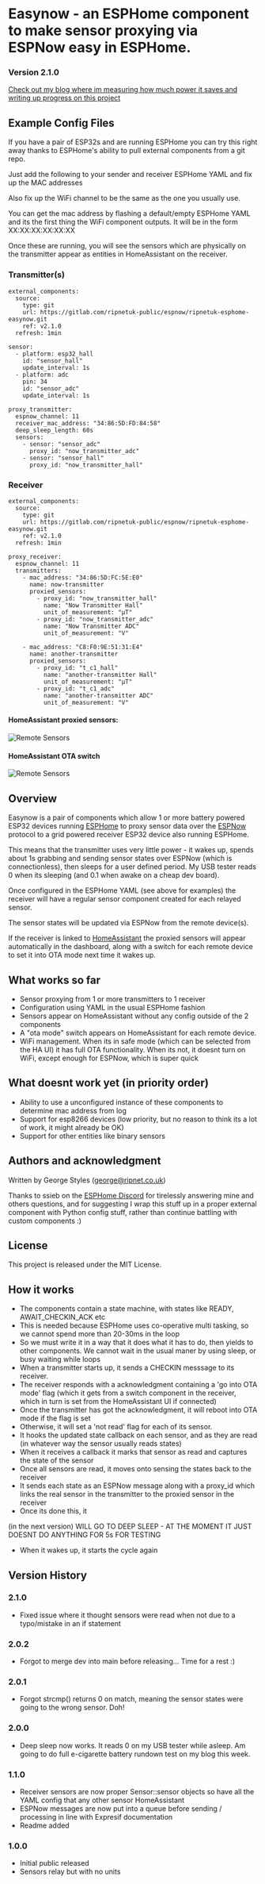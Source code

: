 # Easynow - an ESPHome component to make sensor proxying via ESPNow easy in ESPHome.
### Version 2.1.0
[Check out my blog where im measuring how much power it saves and writing up progress on this project](https://ripnetuk.blogspot.com/)

## Example Config Files
If you have a pair of ESP32s and are running ESPHome you can try this right away thanks to ESPHome's ability to pull external components from a git repo.

Just add the following to your sender and receiver ESPHome YAML and fix up the MAC addresses

Also fix up the WiFi channel to be the same as the one you usually use.

You can get the mac address by flashing a default/empty ESPHome YAML and its the first thing the WiFi component outputs. It will be in the form XX:XX:XX:XX:XX:XX

Once these are running, you will see the sensors which are physically on the transmitter appear as entities in HomeAssistant on the receiver.

### Transmitter(s)

```
external_components:
  source:
    type: git
    url: https://gitlab.com/ripnetuk-public/espnow/ripnetuk-esphome-easynow.git
    ref: v2.1.0
  refresh: 1min

sensor:
  - platform: esp32_hall
    id: "sensor_hall"
    update_interval: 1s
  - platform: adc
    pin: 34
    id: "sensor_adc"
    update_interval: 1s

proxy_transmitter:
  espnow_channel: 11
  receiver_mac_address: "34:86:5D:FD:84:58"
  deep_sleep_length: 60s  
  sensors:
    - sensor: "sensor_adc"
      proxy_id: "now_transmitter_adc"
    - sensor: "sensor_hall"
      proxy_id: "now_transmitter_hall"
```
### Receiver

```
external_components:
  source:
    type: git
    url: https://gitlab.com/ripnetuk-public/espnow/ripnetuk-esphome-easynow.git
    ref: v2.1.0
  refresh: 1min

proxy_receiver:
  espnow_channel: 11
  transmitters:
    - mac_address: "34:86:5D:FC:5E:E0"
      name: now-transmitter
      proxied_sensors:
        - proxy_id: "now_transmitter_hall"
          name: "Now Transmitter Hall"
          unit_of_measurement: "µT"
        - proxy_id: "now_transmitter_adc"
          name: "Now Transmitter ADC"
          unit_of_measurement: "V"

    - mac_address: "C8:F0:9E:51:31:E4"
      name: another-transmitter
      proxied_sensors:
        - proxy_id: "t_c1_hall"
          name: "another-transmitter Hall"
          unit_of_measurement: "µT"
        - proxy_id: "t_c1_adc"
          name: "another-transmitter ADC"
          unit_of_measurement: "V"          
```
#### HomeAssistant proxied sensors:
![Remote Sensors](assets/images/remote-sensors.png)
#### HomeAssistant OTA switch
![Remote Sensors](assets/images/ota-mode-switch.png)
## Overview

Easynow is a pair of components which allow 1 or more battery powered ESP32 devices running [ESPHome](https://esphome.io/) to proxy sensor data over the [ESPNow](https://www.espressif.com/en/products/software/esp-now/overview ) protocol to a grid powered receiver ESP32 device also running ESPHome.

This means that the transmitter uses very little power - it wakes up, spends about 1s grabbing and sending sensor states over ESPNow (which is connectionless), then sleeps for a user defined period. My USB tester reads 0 when its sleeping (and 0.1 when awake on a cheap dev board).

Once configured in the ESPHome YAML (see above for examples) the receiver will have a regular sensor component created for each relayed sensor.

The sensor states will be updated via ESPNow from the remote device(s).

If the receiver is linked to [HomeAssistant](https://www.home-assistant.io/) the proxied sensors will appear automatically in the dashboard, along with a switch for each remote device to set it into OTA mode next time it wakes up.

## What works so far
- Sensor proxying from 1 or more transmitters to 1 receiver
- Configuration using YAML in the usual ESPHome fashion
- Sensors appear on HomeAssistant without any config outside of the 2 components
- A "ota mode" switch appears on HomeAssistant for each remote device.
- WiFi management. When its in safe mode (which can be selected from the HA UI) it has full OTA functionality. When its not, it doesnt turn on WiFi, except enough for ESPNow, which is super quick

## What doesnt work yet (in priority order)

- Ability to use a unconfigured instance of these components to determine mac address from log
- Support for esp8266 devices (low priority, but no reason to think its a lot of work, it might already be OK)
- Support for other entities like binary sensors

## Authors and acknowledgment
Written by George Styles (george@ripnet.co.uk)

Thanks to ssieb on the [ESPHome Discord](https://discord.gg/KhAMKrd) for tirelessly answering mine and others questions, and for suggesting I wrap this stuff up in a proper external component with Python config stuff, rather than continue battling with custom components :)

## License
This project is released under the MIT License.

## How it works
- The components contain a state machine, with states like READY, AWAIT_CHECKIN_ACK etc
- This is needed because ESPHome uses co-operative multi tasking, so we cannot spend more than 20-30ms in the loop
- So we must write it in a way that it does what it has to do, then yields to other components. We cannot wait in the usual maner by using sleep, or busy waiting while loops
- When a transmitter starts up, it sends a CHECKIN messsage to its receiver.
- The receiver responds with a acknowledgment containing a 'go into OTA mode' flag (which it gets from a switch component in the receiver, which in turn is set from the HomeAssistant UI if connected)
- Once the transmitter has got the acknowledgment, it will reboot into OTA mode if the flag is set
- Otherwise, it will set a 'not read' flag for each of its sensor.
- It hooks the updated state callback on each sensor, and as they are read (in whatever way the sensor usually reads states)
- When it receives a callback it marks that sensor as read and captures the state of the sensor
- Once all sensors are read, it moves onto sensing the states back to the receiver
- It sends each state as an ESPNow message along with a proxy_id which links the real sensor in the transmitter to the proxied sensor in the receiver
- Once its done this, it

(in the next version) WILL GO TO DEEP SLEEP - AT THE MOMENT IT JUST DOESNT DO ANYTHING FOR 5s FOR TESTING

- When it wakes up, it starts the cycle again
## Version History
### 2.1.0
- Fixed issue where it thought sensors were read when not due to a typo/mistake in an if statement

### 2.0.2
- Forgot to merge dev into main before releasing... Time for a rest :)

### 2.0.1
- Forgot strcmp() returns 0 on match, meaning the sensor states were going to the wrong sensor. Doh!

### 2.0.0
- Deep sleep now works. It reads 0 on my USB tester while asleep. Am going to do full e-cigarette battery rundown test on my blog this week.

### 1.1.0
 - Receiver sensors are now proper Sensor::sensor objects so have all the YAML config that any other sensor HomeAssistant
 - ESPNow messages are now put into a queue before sending / processing in line with Expresif documentation
 - Readme added

### 1.0.0
 - Initial public released
 - Sensors relay but with no units

